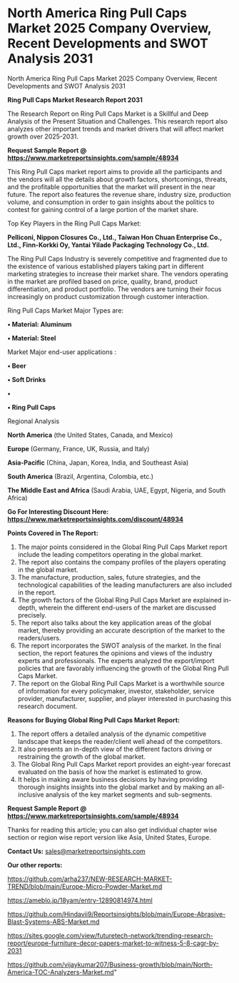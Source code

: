 # North America Ring Pull Caps Market 2025 Company Overview, Recent Developments and SWOT Analysis 2031
 North America Ring Pull Caps Market 2025 Company Overview, Recent Developments and SWOT Analysis 2031

<strong>Ring Pull Caps Market Research Report 2031</strong>

The Research Report on Ring Pull Caps Market is a Skillful and Deep Analysis of the Present Situation and Challenges. This research report also analyzes other important trends and market drivers that will affect market growth over 2025-2031.

<strong>Request Sample Report @ <a href=https://www.marketreportsinsights.com/sample/48934>https://www.marketreportsinsights.com/sample/48934</a></strong>

This Ring Pull Caps market report aims to provide all the participants and the vendors will all the details about growth factors, shortcomings, threats, and the profitable opportunities that the market will present in the near future. The report also features the revenue share, industry size, production volume, and consumption in order to gain insights about the politics to contest for gaining control of a large portion of the market share.

Top Key Players in the Ring Pull Caps Market:

<strong>Pelliconi, Nippon Closures Co., Ltd., Taiwan Hon Chuan Enterprise Co., Ltd., Finn-Korkki Oy, Yantai Yilade Packaging Technology Co., Ltd.</strong>

The Ring Pull Caps Industry is severely competitive and fragmented due to the existence of various established players taking part in different marketing strategies to increase their market share. The vendors operating in the market are profiled based on price, quality, brand, product differentiation, and product portfolio. The vendors are turning their focus increasingly on product customization through customer interaction.

Ring Pull Caps Market Major Types are:

<strong>•  Material: Aluminum

•  Material: Steel</strong>

Market Major end-user applications :

<strong>•  Beer

•  Soft Drinks

•  

•  Ring Pull Caps</strong>

Regional Analysis

</u><strong><b>North America</b></strong> (the United States, Canada, and Mexico)

<strong><b>Europe </b></strong>(Germany, France, UK, Russia, and Italy)

<strong><b>Asia-Pacific</b></strong> (China, Japan, Korea, India, and Southeast Asia)

<strong><b>South America</b></strong> (Brazil, Argentina, Colombia, etc.)

<strong><b>The Middle East and Africa</b></strong> (Saudi Arabia, UAE, Egypt, Nigeria, and South Africa)

<strong>Go For Interesting Discount Here: <a href=https://www.marketreportsinsights.com/discount/48934>https://www.marketreportsinsights.com/discount/48934</a></strong>

<strong>Points Covered in The Report:</strong>
<ol>
  <li>The major points considered in the Global Ring Pull Caps Market report include the leading competitors operating in the global market.</li>
  <li>The report also contains the company profiles of the players operating in the global market.</li>
  <li>The manufacture, production, sales, future strategies, and the technological capabilities of the leading manufacturers are also included in the report.</li>
  <li>The growth factors of the Global Ring Pull Caps Market are explained in-depth, wherein the different end-users of the market are discussed precisely.</li>
  <li>The report also talks about the key application areas of the global market, thereby providing an accurate description of the market to the readers/users.</li>
  <li>The report incorporates the SWOT analysis of the market. In the final section, the report features the opinions and views of the industry experts and professionals. The experts analyzed the export/import policies that are favorably influencing the growth of the Global Ring Pull Caps Market.</li>
  <li>The report on the Global Ring Pull Caps Market is a worthwhile source of information for every policymaker, investor, stakeholder, service provider, manufacturer, supplier, and player interested in purchasing this research document.</li>
</ol>
<strong>Reasons for Buying Global Ring Pull Caps Market Report:</strong>

<ol>
  <li>The report offers a detailed analysis of the dynamic competitive landscape that keeps the reader/client well ahead of the competitors.</li>
  <li>It also presents an in-depth view of the different factors driving or restraining the growth of the global market.</li>
  <li>The Global Ring Pull Caps Market report provides an eight-year forecast evaluated on the basis of how the market is estimated to grow.</li>
  <li>It helps in making aware business decisions by having providing thorough insights insights into the global market and by making an all-inclusive analysis of the key market segments and sub-segments.</li>
</ol>
<strong>Request Sample Report @ <a href=https://www.marketreportsinsights.com/sample/48934>https://www.marketreportsinsights.com/sample/48934</a></strong>


Thanks for reading this article; you can also get individual chapter wise section or region wise report version like Asia, United States, Europe.

<strong>Contact Us:</strong>
sales@marketreportsinsights.com

<strong>Our other reports:</strong>

<a href=https://github.com/arha237/NEW-RESEARCH-MARKET-TREND/blob/main/Europe-Micro-Powder-Market.md>https://github.com/arha237/NEW-RESEARCH-MARKET-TREND/blob/main/Europe-Micro-Powder-Market.md</a>

<a href=https://ameblo.jp/18yam/entry-12890814974.html>https://ameblo.jp/18yam/entry-12890814974.html</a>

<a href=https://github.com/Hindavii9/Reportsinsights/blob/main/Europe-Abrasive-Blast-Systems-ABS-Market.md>https://github.com/Hindavii9/Reportsinsights/blob/main/Europe-Abrasive-Blast-Systems-ABS-Market.md</a>

<a href=https://sites.google.com/view/futuretech-network/trending-research-report/europe-furniture-decor-papers-market-to-witness-5-8-cagr-by-2031>https://sites.google.com/view/futuretech-network/trending-research-report/europe-furniture-decor-papers-market-to-witness-5-8-cagr-by-2031</a>

<a href=https://github.com/vijaykumar207/Business-growth/blob/main/North-America-TOC-Analyzers-Market.md>https://github.com/vijaykumar207/Business-growth/blob/main/North-America-TOC-Analyzers-Market.md</a>"
